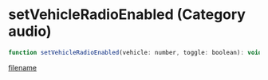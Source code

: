 # setVehicleRadioEnabled (Category audio)

```js
function setVehicleRadioEnabled(vehicle: number, toggle: boolean): void
```

[filename](setVehicleRadioEnabled_m.md ':include')